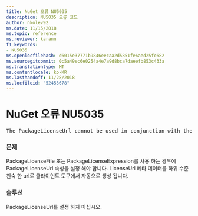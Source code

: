 ```yaml
---
title: NuGet 오류 NU5035
description: NU5035 오류 코드
author: nkolev92
ms.date: 11/15/2018
ms.topic: reference
ms.reviewer: karann
f1_keywords:
- NU5035
ms.openlocfilehash: d6015e37771b9846eecaa2d5851fe6aed25fc682
ms.sourcegitcommit: 0c5a49ec6e0254a4e7a9d8bca7daeefb853c433a
ms.translationtype: MT
ms.contentlocale: ko-KR
ms.lasthandoff: 11/28/2018
ms.locfileid: "52453678"
---
```

# <a name="nuget-error-nu5035"></a>NuGet 오류 NU5035
<pre>The PackageLicenseUrl cannot be used in conjunction with the PackageLicenseFile and PackageLicenseExpression.</pre>

### <a name="issue"></a>문제

PackageLicenseFile 또는 PackageLicenseExpression를 사용 하는 경우에 PackageLicenseUrl 속성을 설정 해야 합니다. LicenseUrl 메타 데이터를 하위 수준 친숙 한 url로 클라이언트 도구에서 자동으로 생성 됩니다.

### <a name="solution"></a>솔루션

PackageLicenseUrl를 설정 하지 마십시오.